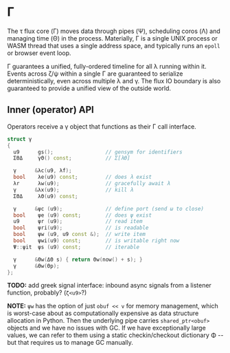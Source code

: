 # Γ
The τ flux core (Γ) moves data through pipes (Ψ), scheduling coros (Λ) and managing time (Θ) in the process. Materially, Γ is a single UNIX process or WASM thread that uses a single address space, and typically runs an `epoll` or browser event loop.

Γ guarantees a unified, fully-ordered timeline for all λ running within it. Events across ζ/ψ within a single Γ are guaranteed to serialize deterministically, even across multiple λ and γ. The flux IO boundary is also guaranteed to provide a unified view of the outside world.


## Inner (operator) API
Operators receive a γ object that functions as their Γ call interface.

```cpp
struct γ
{
  u9      gs();                 // gensym for identifiers
  ΣΘΔ     γΘ() const;           // Σ[λΘ]

  γ      &λc(u9, λf);
  bool    λe(u9) const;         // does λ exist
  λr      λw(u9);               // gracefully await λ
  γ      &λx(u9);               // kill λ
  ΣΘΔ     λΘ(u9) const;

  γ      &ψc (u9);              // define port (send ω to close)
  bool    ψe (u9) const;        // does ψ exist
  u9      ψr (u9);              // read item
  bool    ψri(u9);              // is readable
  bool    ψw (u9, u9 const &);  // write item
  bool    ψwi(u9) const;        // is writable right now
  Ψ::ψit  ψs (u9) const;        // iterable

  γ      &Θw(ΔΘ s) { return Θw(now() + s); }
  γ      &Θw(Θp);
};
```

**TODO:** add greek signal interface: inbound async signals from a listener function, probably? (`ζ<u9>`?)

**NOTE:** `ψw` has the option of just `obuf << v` for memory management, which is worst-case about as computationally expensive as data structure allocation in Python. Then the underlying pipe carries `shared_ptr<obuf>` objects and we have no issues with GC. If we have exceptionally large values, we can refer to them using a static checkin/checkout dictionary Φ -- but that requires us to manage GC manually.
